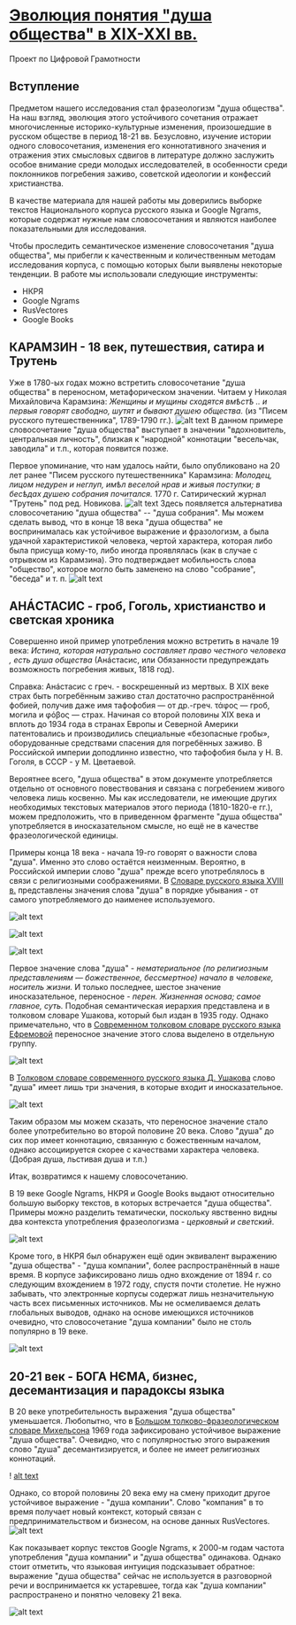 # [Эволюция понятия "душа общества" в XIX-XXI вв.](https://malikakoshka.github.io/towarish/)

Проект по Цифровой Грамотности 

## Вступление
  Предметом нашего исследования стал фразеологизм "душа общества". На наш взгляд, эволюция этого устойчивого сочетания отражает многочисленные историко-культурные изменения, произошедшие в русском обществе в период 18-21 вв. Безусловно, изучение  истории одного словосочетания, изменения его коннотативного значения и отражения этих смысловых сдвигов в литературе должно заслужить особое внимание среди молодых исследователей, в особенности среди поклонников погребения заживо, советской идеологии и конфессий христианства. 
  
  В качестве материала для нашей работы мы доверились выборке текстов Национального корпуса русского языка и Google Ngrams, которые содержат нужные нам словосочетания и являются наиболее показательными для исследования.
  
  Чтобы проследить семантическое изменение словосочетания "душа общества", мы прибегли к качественным и количественным методам исследования корпуса, с помощью которых были выявлены некоторые тенденции.
В работе мы использовали следующие инструменты:
* НКРЯ
* Google Ngrams
* RusVectores
* Google Books

## КАРАМЗИН - 18 век, путешествия, сатира и Трутень

Уже в 1780-ых годах можно встретить словосочетание "душа общества" в переносном, метафорическом значении. 
Читаем у Николая Михайловича Карамзина:
*Женщины и мущины сходятся вмѣстѣ .. и первыя говорят свободно, шутят и бывают душею общества.* 
(из "Писем русского путешественника", 1789-1790 гг.).
![alt text](https://raw.githubusercontent.com/malikakoshka/towarish/master/%D0%A1%D0%BD%D0%B8%D0%BC%D0%BE%D0%BA%20%D1%8D%D0%BA%D1%80%D0%B0%D0%BD%D0%B0%202019-06-05%20%D0%B2%205.46.33.png)
В данном примере словосочетание "душа общества" выступает в значении "вдохновитель, центральная личность", близкая к "народной" коннотации "весельчак, заводила" и т.п., которая появится позже.  


Первое упоминание, что нам удалось найти, было опубликовано на 20 лет ранее "Писем русского путешественника" Карамзина: 
*Молодец, лицом недурен и неглуп, имѣл веселой нрав и живыя поступки; в бесѣдах душею собрания почитался.*
1770 г. Сатирический журнал "Трутень" под ред. Новикова. 
![alt text](https://raw.githubusercontent.com/malikakoshka/towarish/master/18%20%D0%B2%D0%B5%D0%BA.jpg)
Здесь появляется альтернатива словосочетанию "душа общества" -- "душа собрания". Мы можем сделать вывод, что в конце 18 века "душа общества" не воспринималась как устойчивое выражение и фразологизм, а была удачной характеристикой человека, чертой характера, которая либо была присуща кому-то, либо иногда проявлялась (как в случае с отрывком из Карамзина). Это подтверждает мобильность слова "общество", которое могло быть заменено на слово "собрание", "беседа" и т. п.
![alt text](https://github.com/malikakoshka/towarish/blob/master/%D0%BE%D0%B1%D1%89%D0%B5%D1%81%D1%82%D0%B2%D0%BE.jpg?raw=true)

## АНÁСТАСИС - гроб, Гоголь, христианство и светская хроника

Совершенно иной пример употребления можно встретить в начале 19 века:
*Истина, которая натурально составляет право честного человека , есть душа общества* 
(Анáстасис, или Обязанности предупреждать возможность погребения живых, 1818 год).

Справка: Анáстасис с греч. - воскрешенный из мертвых. В XIX веке страх быть погребённым заживо стал достаточно распространённой фобией, получив даже имя тафофобия — от др.-греч. τάφος — гроб, могила и φόβος — страх. Начиная со второй половины XIX века и вплоть до 1934 года в странах Европы и Северной Америки патентовались и производились специальные «безопасные гробы», оборудованные средствами спасения для погребённых заживо. В Российской империи доподлинно известно, что тафофобия была у Н. В. Гоголя, в СССР - у М. Цветаевой.

Вероятнее всего, "душа общества" в этом документе употребляется отдельно от основного повествования и связана с погребением живого человека лишь косвенно. Мы как исследователи, не имеющие других необходимых текстовых материалов этого периода (1810-1820-е гг.), можем предположить, что в приведенном фрагменте "душа общества" употребляется в иносказательном смысле, но ещё не в качестве фразеологической единицы.

Примеры конца 18 века - начала 19-го говорят о важности слова "душа". Именно это слово остаётся неизменным. Вероятно, в Российской империи слово "душа" прежде всего употреблялось в связи с религиозными соображениями.
В [Словаре русского языка XVIII в.](http://feb-web.ru/feb/sl18/slov-abc/) представлены значения слова "душа" в порядке убывания - от самого употребляемого до наименее используемого.

![alt text](https://raw.githubusercontent.com/malikakoshka/towarish/master/%D0%A1%D0%BD%D0%B8%D0%BC%D0%BE%D0%BA%20%D1%8D%D0%BA%D1%80%D0%B0%D0%BD%D0%B0%202019-06-05%20%D0%B2%2011.16.08.png)

![alt text](https://raw.githubusercontent.com/malikakoshka/towarish/master/%D0%A1%D0%BD%D0%B8%D0%BC%D0%BE%D0%BA%20%D1%8D%D0%BA%D1%80%D0%B0%D0%BD%D0%B0%202019-06-05%20%D0%B2%2011.16.45.png)

![alt text](https://raw.githubusercontent.com/malikakoshka/towarish/master/%D0%A1%D0%BD%D0%B8%D0%BC%D0%BE%D0%BA%20%D1%8D%D0%BA%D1%80%D0%B0%D0%BD%D0%B0%202019-06-05%20%D0%B2%2011.17.01.png)

Первое значение слова "душа" - *нематериальное (по религиозным представлениям — божественное, бессмертное) начало в человеке, носитель жизни.* И только последнее, шестое значение иносказательное, переносное - *перен. Жизненная основа; самое главное, суть.* Подобная семантическая иерархия представлена и в толковом словаре Ушакова, который был издан в 1935 году.
Однако примечательно, что в [Современном толковом словаре русского языка Ефремовой](https://dic.academic.ru/dic.nsf/efremova/161341) переносное значение этого слова выделено в отдельную группу.

![alt text](https://user-images.githubusercontent.com/46749110/58947844-7685d200-8791-11e9-8666-97dcec599a84.png)

В [Толковом словаре современного русского языка Д. Ушакова](http://enc.biblioclub.ru/Encyclopedia/241944_Tolkovyy_slovar_sovremennogo_russkogo_yazyka) слово "душа" имеет лишь три значения, в которые входит и иносказательное.

![alt text](https://user-images.githubusercontent.com/46749110/58948413-bef1bf80-8792-11e9-9824-0c8ca49ea254.png)

Таким образом мы можем сказать, что переносное значение стало более употребительно во второй половине 20 века. Слово "душа" до сих пор имеет коннотацию, связанную с божественным началом, однако ассоциируется скорее с качествами характера человека. (Добрая душа, льстивая душа и т.п.)

Итак, возвратимся к нашему словосочетанию. 

В 19 веке Google Ngrams, НКРЯ и Google Books выдают относительно большую выборку текстов, в которых встречается "душа общества". Примеры можно разделить тематически, поскольку явственно видны два контекста употребления фразеологизма - *церковный и светский*.

![alt text](https://user-images.githubusercontent.com/46749110/58948438-ce710880-8792-11e9-9baa-9ce63f7c5d7f.png)

Кроме того, в НКРЯ был обнаружен ещё один эквивалент выражению "душа общества" - "душа компании", более распространённый в наше время. В корпусе зафиксировано лишь одно вхождение от 1894 г. со следующим вхождением в 1972 году, спустя почти столетие. Не нужно забывать, что электронные корпусы содержат лишь незначительную часть всех письменных источников. Мы не осмеливаемся делать глобальных выводов, однако на основе имеющихся источников очевидно, что словосочетание "душа компании" было не столь популярно в 19 веке.

![alt text](https://user-images.githubusercontent.com/46749110/58952691-14cb6500-879d-11e9-9cfb-43636baac2f0.png)

## 20-21 век - БОГА НЄМА, бизнес, десемантизация и парадоксы языка

В 20 веке употребительность выражения "душа общества" уменьшается. 
Любопытно, что в [Большом толково-фразеологическом словаре Михельсона](http://enc.biblioclub.ru/Encyclopedia/127_Bolshoy_tolkovo-frazeologicheskiy_slovar_Mihelsona) 1969 года зафиксировано устойчивое выражение "душа общества". Очевидно, что с популярностью этого выражения слово "душа" десемантизируется, и более не имеет религиозных коннотаций.

! [alt text](https://user-images.githubusercontent.com/46749110/58951448-d97b6700-8799-11e9-80a6-3d733fca455c.png)

Однако, со второй половины 20 века ему на смену приходит другое устойчивое выражение - "душа компании". Слово "компания" в то время получает новый контекст, который связан с предпринимательством и бизнесом, на основе данных RusVectores.
![alt text](https://user-images.githubusercontent.com/46749110/58951855-dfbe1300-879a-11e9-8415-20e0c96c267a.jpg)

Как показывает корпус текстов Google Ngrams, к 2000-м годам частота употребления "душа компании" и "душа общества" одинакова. Однако стоит отметить, что языковая интуиция подсказывает обратное: выражение "душа общества" сейчас не используется в разговорной речи и воспринимается кк устаревшее, тогда как "душа компании" распространено и понятно человеку 21 века.

![alt text](https://user-images.githubusercontent.com/46749110/58948187-3d019680-8792-11e9-8c7c-8a4698e4ab3b.png)
